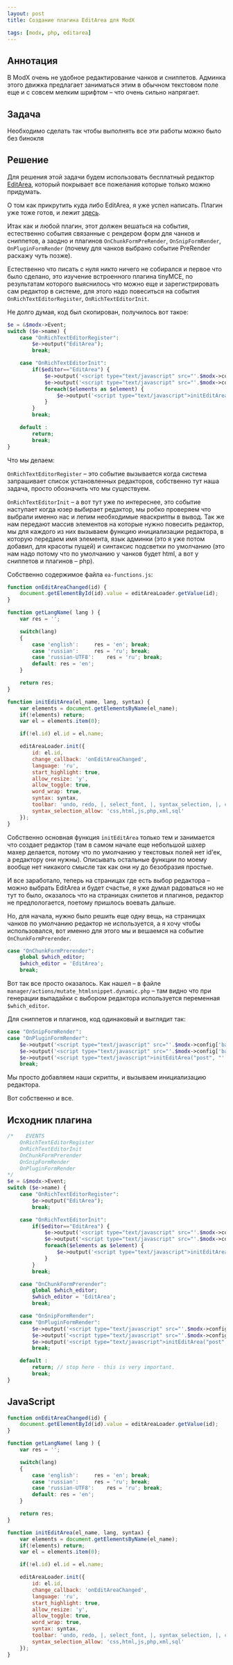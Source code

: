 ```yaml
---
layout: post
title: Создание плагина EditArea для ModX

tags: [modx, php, editarea]
---
```


Аннотация
---------

В ModX очень не удобное редактирование чанков и сниппетов. Админка этого движка предлагает заниматься этим в обычном текстовом поле еще и с совсем мелким шрифтом – что очень сильно напрягает.

Задача
------

Необходимо сделать так чтобы выполнять все эти работы можно было без бинокля

Решение
-------

Для решения этой задачи будем использовать бесплатный редактор [EditArea](http://www.cdolivet.com/index.php?page=editArea), который покрывает все пожелания которые только можно придумать.

О том как прикрутить куда либо EditArea, я уже успел написать. Плагин уже тоже готов, и лежит [здесь](http://code.google.com/p/modxeditarea/).

Итак как и любой плагин, этот должен вешаться на события, естественно события связанные с рендером форм для чанков и сниппетов, а заодно и плагинов `OnChunkFormPreRender`, `OnSnipFormRender`, `OnPluginFormRender` (почему для чанков выбрано событие PreRender раскажу чуть позже).

Естественно что писать с нуля никто ничего не собирался и первое что было сделано, это изучение встроенного плагина tinyMCE, по результатам которого выяснилось что можно еще и зарегистрировать сам редактор в системе, для этого надо повеситься на события `OnRichTextEditorRegister`, `OnRichTextEditorInit`.

Не долго думая, код был скопирован, получилось вот такое:

```php
$e = &$modx->Event;
switch ($e->name) {
    case "OnRichTextEditorRegister":
        $e->output("EditArea");
        break;

    case "OnRichTextEditorInit":
        if($editor=="EditArea") {
            $e->output('<script type="text/javascript" src="'.$modx->config['base_url'].'assets/plugins/editarea/edit_area/edit_area_full.js"></script>');
            $e->output('<script type="text/javascript" src="'.$modx->config['base_url'].'assets/plugins/editarea/ea_functions.js"></script>');
            foreach($elements as $element) {
                $e->output('<script type="text/javascript">initEditArea("'.$element.'", "'.$modx->config['manager_language'].'", "html")</script>');
            }
        }
        break;

    default :
        return;
        break;
}
```

Что мы делаем:

`OnRichTextEditorRegister` – это событие вызывается когда система запрашивает список установленных редакторов, собственно тут наша задача, просто обозначить что мы существуем.

`OnRichTextEditorInit` – а вот тут уже по интереснее, это событие наступает когда юзер выбирает редактор, мы робко проверяем что выбрали именно нас и лепим необходимые яваскрипты в вывод. Так же нам передают массив элементов на которые нужно повесить редактор, мы для каждого из них вызываем функцию инициализации редактора, в которую передаем имя элемента, язык админки (это я уже потом добавил, для красоты пущей) и синтаксис подсветки по умолчанию (это нам надо потому что по умолчанию у чанков будет html, а вот у сниппетов и плагинов – php).

Собственно содержимое файла `ea-functions.js`:

```js
function onEditAreaChanged(id) {
    document.getElementById(id).value = editAreaLoader.getValue(id);
}

function getLangName( lang ) {
    var res = '';

    switch(lang)
    {
        case 'english':     res = 'en'; break;
        case 'russian':     res = 'ru'; break;
        case 'russian-UTF8':    res = 'ru'; break;
        default: res = 'en';
    }

    return res;
}

function initEditArea(el_name, lang, syntax) {
    var elements = document.getElementsByName(el_name);
    if(!elements) return;
    var el = elements.item(0);

    if(!el.id) el.id = el.name;

    editAreaLoader.init({
        id: el.id,
        change_callback: 'onEditAreaChanged',
        language: 'ru',
        start_highlight: true,
        allow_resize: 'y',
        allow_toggle: true,
        word_wrap: true,
        syntax: syntax,
        toolbar: 'undo, redo, |, select_font, |, syntax_selection, |, change_smooth_selection, highlight, reset_highlight, word_wrap',
        syntax_selection_allow: 'css,html,js,php,xml,sql'
    });
}
```

Собственно основная функция `initEditArea` только тем и занимается что создает редактор (там в самом начале еще небольшой шахер махер делается, потому что по умолчанию у текстовых полей нет id’ек, а редактору они нужны).  Описывать остальные функции по моему вообще нет никакого смысле так как они ну до безобразия простые.

И все заработало, теперь на страницах где есть выбор редактора – можно выбрать EditArea и будет счастье, я уже думал радоваться но не тут то было, оказалось что на страницах снипетов и плагинов, редактор не предпологается, поетому пришлось воевать дальше.

Но, для начала, нужно было решить еще одну вещь, на страницах чанков по умолчанию редактор не используется, а я хочу чтобы использовался, вот именно для этого мы и вешаемся на событие `OnChunkFormPrerender`.

```php
case "OnChunkFormPrerender":
    global $which_editor;
    $which_editor = 'EditArea';
    break;
```

Вот так все просто оказалось. Как нашел – в файле `manager/actions/mutate_htmlsnippet.dynamic.php` – там видно что при генерации выпадайки с выбором редактора используется переменная `$which_editor`.

Для сниппетов и плагинов, код одинаковый и выглядит так:

```php
case "OnSnipFormRender":
case "OnPluginFormRender":
    $e->output('<script type="text/javascript" src="'.$modx->config['base_url'].'assets/plugins/editarea/edit_area/edit_area_full.js"></script>');
    $e->output('<script type="text/javascript" src="'.$modx->config['base_url'].'assets/plugins/editarea/ea_functions.js"></script>');
    $e->output('<script type="text/javascript">initEditArea("post", "'.$modx->config['manager_language'].'", "php")</script>');
    break;
```

Мы просто добавляем наши скрипты, и вызываем инициализацию редактора.

Вот собственно и все.

Исходник плагина
----------------

```php
/*    EVENTS
    OnRichTextEditorRegister
    OnRichTextEditorInit
    OnChunkFormPrerender
    OnSnipFormRender
    OnPluginFormRender
*/
$e = &$modx->Event;
switch ($e->name) {
    case "OnRichTextEditorRegister":
        $e->output("EditArea");
        break;

    case "OnRichTextEditorInit":
        if($editor=="EditArea") {
            $e->output('<script type="text/javascript" src="'.$modx->config['base_url'].'assets/plugins/editarea/edit_area/edit_area_full.js"></script>');
            $e->output('<script type="text/javascript" src="'.$modx->config['base_url'].'assets/plugins/editarea/ea_functions.js"></script>');
            foreach($elements as $element) {
                $e->output('<script type="text/javascript">initEditArea("'.$element.'", "'.$modx->config['manager_language'].'", "html")</script>');
            }
        }
        break;

    case "OnChunkFormPrerender":
        global $which_editor;
        $which_editor = 'EditArea';
        break;

    case "OnSnipFormRender":
    case "OnPluginFormRender":
        $e->output('<script type="text/javascript" src="'.$modx->config['base_url'].'assets/plugins/editarea/edit_area/edit_area_full.js"></script>');
        $e->output('<script type="text/javascript" src="'.$modx->config['base_url'].'assets/plugins/editarea/ea_functions.js"></script>');
        $e->output('<script type="text/javascript">initEditArea("post", "'.$modx->config['manager_language'].'", "php")</script>');
        break;

    default :
        return; // stop here - this is very important.
        break;
}
```

JavaScript
----------

```js
function onEditAreaChanged(id) {
    document.getElementById(id).value = editAreaLoader.getValue(id);
}

function getLangName( lang ) {
    var res = '';

    switch(lang)
    {
        case 'english':     res = 'en'; break;
        case 'russian':     res = 'ru'; break;
        case 'russian-UTF8':    res = 'ru'; break;
        default: res = 'en';
    }

    return res;
}

function initEditArea(el_name, lang, syntax) {
    var elements = document.getElementsByName(el_name);
    if(!elements) return;
    var el = elements.item(0);

    if(!el.id) el.id = el.name;

    editAreaLoader.init({
        id: el.id,
        change_callback: 'onEditAreaChanged',
        language: 'ru',
        start_highlight: true,
        allow_resize: 'y',
        allow_toggle: true,
        word_wrap: true,
        syntax: syntax,
        toolbar: 'undo, redo, |, select_font, |, syntax_selection, |, change_smooth_selection, highlight, reset_highlight, word_wrap',
        syntax_selection_allow: 'css,html,js,php,xml,sql'
    });
}
```
